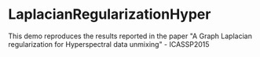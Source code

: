 # LaplacianRegularizationHyper
This demo reproduces the results reported in the paper "A Graph Laplacian regularization for Hyperspectral data unmixing" - ICASSP2015
